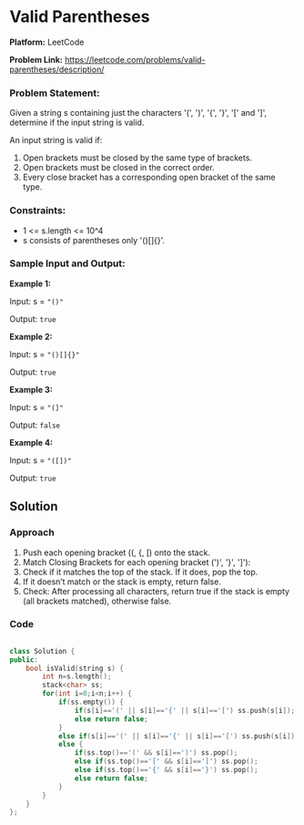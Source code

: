 # Valid Parentheses

**Platform:** LeetCode

**Problem Link:** https://leetcode.com/problems/valid-parentheses/description/

### Problem Statement:
Given a string s containing just the characters '(', ')', '{', '}', '[' and ']', determine if the input string is valid.

An input string is valid if:
1. Open brackets must be closed by the same type of brackets.
2. Open brackets must be closed in the correct order.
3. Every close bracket has a corresponding open bracket of the same type.

### Constraints:
* 1 <= s.length <= 10^4
* s consists of parentheses only '()[]{}'.

### Sample Input and Output:

**Example 1:**

Input: s = `"()"`

Output: `true`

**Example 2:**

Input: s = `"()[]{}"`

Output: `true`

**Example 3:**

Input: s = `"(]"`

Output: `false`

**Example 4:**

Input: s = `"([])"`

Output: `true`

## Solution

### Approach

1. Push each opening bracket ((, {, [) onto the stack.
2. Match Closing Brackets for each opening bracket (')', '}', ']'):
3. Check if it matches the top of the stack. If it does, pop the top.
4. If it doesn’t match or the stack is empty, return false.
5. Check: After processing all characters, return true if the stack is empty (all brackets matched), otherwise false.

### Code
```c++

class Solution {
public:
    bool isValid(string s) {
        int n=s.length();
        stack<char> ss;
        for(int i=0;i<n;i++) {
            if(ss.empty()) {
                if(s[i]=='(' || s[i]=='{' || s[i]=='[') ss.push(s[i]);
                else return false;
            }
            else if(s[i]=='(' || s[i]=='{' || s[i]=='[') ss.push(s[i]);
            else {
                if(ss.top()=='(' && s[i]==')') ss.pop();
                else if(ss.top()=='[' && s[i]==']') ss.pop();
                else if(ss.top()=='{' && s[i]=='}') ss.pop();
                else return false;
            }
        }
    }
};
```
